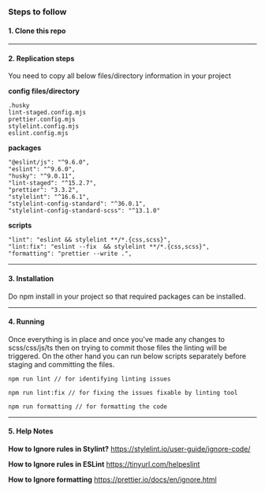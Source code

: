 ### Steps to follow

#### 1. Clone this repo

---

#### 2. Replication steps

You need to copy all below files/directory information in your project

**config files/directory**

```
.husky
lint-staged.config.mjs
prettier.config.mjs
stylelint.config.mjs
eslint.config.mjs
```

**packages**

```
"@eslint/js": "^9.6.0",
"eslint": "^9.6.0",
"husky": "^9.0.11",
"lint-staged": "^15.2.7",
"prettier": "3.3.2",
"stylelint": "^16.6.1",
"stylelint-config-standard": "^36.0.1",
"stylelint-config-standard-scss": "^13.1.0"
```

**scripts**

```
"lint": "eslint && stylelint **/*.{css,scss}",
"lint:fix": "eslint --fix  && stylelint **/*.{css,scss}",
"formatting": "prettier --write .",
```

---

#### 3. Installation

Do npm install in your project so that required packages can be installed.

---

#### 4. Running

Once everything is in place and once you've made any changes to scss/css/js/ts
then on trying to commit those files the linting will be triggered. On the other
hand you can run below scripts separately before staging and committing the
files.

```
npm run lint // for identifying linting issues

npm run lint:fix // for fixing the issues fixable by linting tool

npm run formatting // for formatting the code
```

---

#### 5. Help Notes

**How to Ignore rules in Stylint?** https://stylelint.io/user-guide/ignore-code/

**How to Ignore rules in ESLint** https://tinyurl.com/helpeslint

**How to Ignore formatting** https://prettier.io/docs/en/ignore.html

